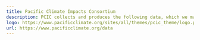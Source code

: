 ```yaml
---
title: Pacific Climate Impacts Consortium
description: PCIC collects and produces the following data, which we make publicly available with an open license -- Daily Gridded Meteorological Datasets, BC Station Data, High Resolution PRISM Climatology, Downscaled Climate Scenarios, Gridded and Station Hydrologic Model Outputs, and Future-Shifted Weather Files.
logo: https://www.pacificclimate.org/sites/all/themes/pcic_theme/logo.png
url: https://www.pacificclimate.org/data
---
```

